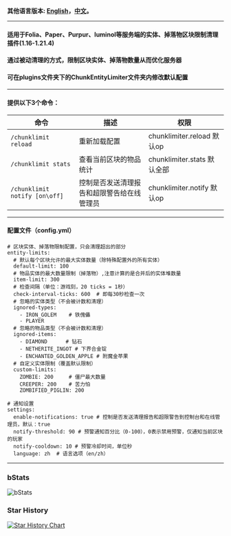 **其他语言版本: [English](README.md)，[中文](README_zh.md)。**

----------------------------------------------------------------------------------------------------------

#### 适用于Folia、Paper、Purpur、luminol等服务端的实体、掉落物区块限制清理插件(1.16-1.21.4)

#### 通过被动清理的方式，限制区块实体、掉落物数量从而优化服务器

#### 可在plugins文件夹下的ChunkEntityLimiter文件夹内修改默认配置

----------------------------------------------------------------------------------------------------------

#### 提供以下3个命令：

| 命令                     | 描述                                         | 权限                             |
|--------------------------|--------------------------------------------|----------------------------------|
| ```/chunklimit reload```       | 重新加载配置                               | chunklimiter.reload 默认op       |
| ```/chunklimit stats```        | 查看当前区块的物品统计                     | chunklimiter.stats 默认全部      |
| ```/chunklimit notify [on\off]``` | 控制是否发送清理报告和超限警告给在线管理员 | chunklimiter.notify 默认op       |

----------------------------------------------------------------------------------------------------------

#### 配置文件（config.yml）

```
# 区块实体、掉落物限制配置，只会清理超出的部分
entity-limits:
  # 默认每个区块允许的最大实体数量（除特殊配置外的所有实体）
  default-limit: 100
  # 物品实体的最大数量限制（掉落物）,注意计算的是合并后的实体堆数量
  item-limit: 300
  # 检查间隔（单位：游戏刻，20 ticks = 1秒）
  check-interval-ticks: 600  # 即每30秒检查一次
  # 忽略的实体类型（不会被计数和清理）
  ignored-types:
    - IRON_GOLEM    # 铁傀儡
    - PLAYER
  # 忽略的物品类型（不会被计数和清理）
  ignored-items:
    - DIAMOND      # 钻石
    - NETHERITE_INGOT # 下界合金锭
    - ENCHANTED_GOLDEN_APPLE # 附魔金苹果
  # 自定义实体限制（覆盖默认限制）
  custom-limits:
    ZOMBIE: 200     # 僵尸最大数量
    CREEPER: 200    # 苦力怕
    ZOMBIFIED_PIGLIN: 200

# 通知设置
settings:
  enable-notifications: true # 控制是否发送清理报告和超限警告到控制台和在线管理员，默认：true
  notify-threshold: 90 # 预警通知百分比（0-100），0表示禁用预警，仅通知当前区块的玩家
  notify-cooldown: 10 # 预警冷却时间，单位秒
  language: zh  # 语言选项（en/zh）
```

----------------------------------------------------------------------------------------------------------

### bStats
![bStats](https://bstats.org/signatures/bukkit/ChunkEntityLimiter.svg)

### Star History
[![Star History Chart](https://api.star-history.com/svg?repos=intellectmind/ChunkEntityLimiter&type=Date)](https://star-history.com/#intellectmind/ChunkEntityLimiter&Date)
